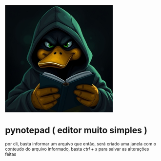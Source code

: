 <img src="img.png" alt='imagem de capa' style="width:70%; height: 70%;">

# pynotepad ( editor muito simples )

por cli, basta informar um arquivo que então, será criado uma janela com 
o conteudo do arquivo informado, basta *ctrl + s* para salvar as alterações 
feitas
